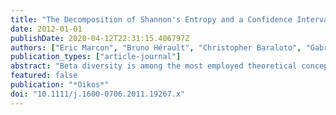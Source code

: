 ```yaml
---
title: "The Decomposition of Shannon's Entropy and a Confidence Interval for Beta Diversity"
date: 2012-01-01
publishDate: 2020-04-12T22:31:15.406797Z
authors: ["Eric Marcon", "Bruno Hérault", "Christopher Baraloto", "Gabriel Lang"]
publication_types: ["article-journal"]
abstract: "Beta diversity is among the most employed theoretical concepts in ecology and biodiversity conservation. Up to date, a self-contained definition of it, with no reference to alpha and gamma diversity, has never been proposed. Using Kullback-Leibler divergence, we present the explicit formula of Shannon's $\beta$ entropy, a bias correction for its estimator and a confidence interval. We also provide the mathematical framework to decompose Shannon diversity into several hierarchical nested levels. From botanical inventories of tropical forest plots in French Guiana, we estimate Shannon diversity at the plot, forest and regional level. We believe this is a complete and usefulness toolbox for ecologists interested in partitioning biodiversity."
featured: false
publication: "*Oikos*"
doi: "10.1111/j.1600-0706.2011.19267.x"
---
```


<span class="__dimensions_badge_embed__" data-doi="10.1111/j.1600-0706.2011.19267.x"></span><script async src="https://badge.dimensions.ai/badge.js" charset="utf-8"></script>
